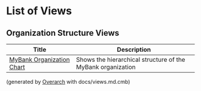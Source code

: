 # List of Views

## Organization Structure Views
| Title | Description |
|---|---|
| [MyBank Organization Chart](organization-structure-view.md) | Shows the hierarchical structure of the MyBank organization |


(generated by [Overarch](https://github.com/soulspace-org/overarch) with docs/views.md.cmb)
